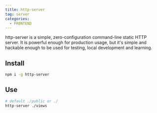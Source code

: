 ```yaml
---
title: http-server
tag: server
categories:
  - FRONTEND
---
```

http-server is a simple, zero-configuration command-line static HTTP server. It is powerful enough for production usage, but it's simple and hackable enough to be used for testing, local development and learning.

## Install

```bash
npm i -g http-server
```

## Use

```bash
# default ./public or ./
http-server ./views
```
